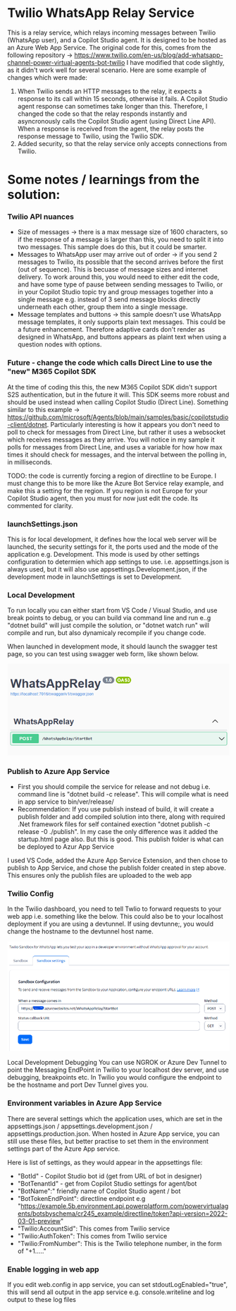 # Twilio WhatsApp Relay Service
This is a relay service, which relays incoming messages between Twilio (WhatsApp user), and a Copilot Studio agent. It is designed to be hosted as an Azure Web App Service.
The original code for this, comes from the following repository -> https://www.twilio.com/en-us/blog/add-whatsapp-channel-power-virtual-agents-bot-twilio
I have modified that code slightly, as it didn't work well for several scenario. Here are some example of changes which were made: 

1. When Twilio sends an HTTP messages to the relay, it expects a response to its call within 15 seconds, otherwise it fails. A Copilot Studio agent response can sometimes take longer than this. Therefore, I changed the code so that the relay responds instantly and asyncronously calls the Copilot Studio agent (using Direct Line API). When a response is received from the agent, the relay posts the response message to Twilio, using the Twilio SDK.
2. Added security, so that the relay service only accepts connections from Twilio.

# Some notes / learnings from the solution:

### Twilio API nuances

- Size of messages -> there is a max message size of 1600 characters, so if the response of a message is larger than this, you need to split it into two messages. This sample does do this, but it could be smarter.
- Messages to WhatsApp user may arrive out of order -> if you send 2 messages to Twilio, its possible that the second arrives before the first (out of sequence). This is becuase of message sizes and internet delivery. To work around this, you would need to either edit the code, and have some type of pause between sending messages to Twilio, or in your Copilot Studio topic try and group messages together into a single message e.g. instead of 3 send message blocks directly underneath each other, group them into a single message.
- Message templates and buttons -> this sample doesn't use WhatsApp message templates, it only supports plain text messages. This could be a future enhancement. Therefore adaptive cards don't render as designed in WhatsApp, and buttons appears as plaint text when using a question nodes with options.

### Future - change the code which calls Direct Line to use the "new" M365 Copilot SDK

At the time of coding this this, the new M365 Copilot SDK didn't support S2S authentication, but in the future it will. This SDK seems more robust and should be used instead when calling Copilot Studio (Direct Line). Something similar to this example -> https://github.com/microsoft/Agents/blob/main/samples/basic/copilotstudio-client/dotnet.
Particularly interesting is how it appears you don't need to poll to check for messages from Direct Line, but rather it uses a websocket which receives messages as they arrive. You will notice in my sample it polls for messages from Direct Line, and uses a variable for how how max times it should check for messages, and the interval between the polling in, in milliseconds.

TODO: the code is currently forcing a region of directline to be Europe. I must change this to be more like the Azure Bot Service relay example, and make this a setting for the region. If you region is not Europe for your Copilot Studio agent, then you must for now just edit the code. Its commented for clarity.

### launchSettings.json

This is for local development, it defines how the local web server will be launched, the security settings for it, the ports used and the mode of the application e.g. Development. This mode is used by other settings configuration to determien which app settings to use. i.e. appsettings.json is always used, but it will also use appsettings.Development.json, if the development mode in launchSettings is set to Development.

### Local Development

To run locally you can either start from VS Code / Visual Studio, and use break points to debug, or you can build via command line and run e..g "dotnet build" will just compile the solution, or "dotnet watch run" will compile and run, but also dynamicaly recompile if you change code.

When launched in development mode, it should launch the swagger test page, so you can test using swagger web form, like shown below.

![Swagger](https://github.com/m-odonovan/copilot-studio-relays/blob/main/Twilio%20WhatsApp%20Relay/images/swagger.png?raw=true "Swagger")

### Publish to Azure App Service

 - First you should compile the service for release and not debug i.e. command line is "dotnet build -c release". This will compile what is need in app service to bin/ver/release/
 - Recommendation: If you use publish instead of build, it will create a publish folder and add compiled solution into there, along with required .Net framework files for self contained exection "dotnet publish -c release -0 ./publish". In my case the only difference was it added the startup.html page also. But this is good. This publish folder is what can be deployed to Azur App Service

I used VS Code, added the Azure App Service Extension, and then chose to publish to App Service, and chose the publish folder created in step above. This ensures only the publish files are uploaded to the web app

### Twilio Config

In the Twilio dashboard, you need to tell Twlio to forward requests to your web app i.e. something like the below. This could also be to your localhost deployment if you are using a devtunnel. If using devtunne;, you would change the hostname to the devtunnel host name.

![Twilio Config](https://github.com/m-odonovan/copilot-studio-relays/blob/main/Twilio%20WhatsApp%20Relay/images/TwilioConfig.png?raw=true "Twilio Config")

Local Development Debugging
You can use NGROK or Azure Dev Tunnel to point the Messaging EndPoint in Twilio to your localhost dev server, and use debugging, breakpoints etc. In Twilio you would configure the endpoint to be the hostname and port Dev Tunnel gives you.

### Environment variables in Azure App Service

There are several settings which the application uses, which are set in the appsettings.json / appsettings.development.json / appsettings.production.json. When hosted in Azure App service, you can still use these files, but better practise to set them in the environment settings part of the Azure App service.

Here is list of settings, as they would appear in the appsettings file:

- "BotId" - Copilot Studio bot id (get from URL of bot in designer)
- "BotTenantId" - get from Copilot Studio settings for agent/bot
- "BotName":" friendly name of Copilot Studio agent / bot
- "BotTokenEndPoint": directline endpoint e.g "https://example.5b.environment.api.powerplatform.com/powervirtualagents/botsbyschema/cr245_example/directline/token?api-version=2022-03-01-preview"
- "Twilio:AccountSid": This comes from Twilio service
- "Twilio:AuthToken": This comes from Twilio service
- "Twilio:FromNumber": This is the Twilio telephone number, in the form of "+1....."


### Enable logging in web app

If you edit web.config in app service, you can set stdoutLogEnabled="true", this will send all output in the app service e.g. console.writeline and log output to these log files

